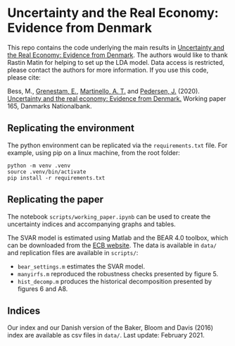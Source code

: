 # Uncertainty and the Real Economy: Evidence from Denmark

This repo contains the code underlying the main results in [Uncertainty and the Real Economy: Evidence from Denmark](https://www.nationalbanken.dk/en/publications/Pages/2020/11/Working-Paper-Uncertainty-and-the-real-economy-Evidence-from-Denmark.aspx). The authors would like to thank Rastin Matin for helping to set up the LDA model. Data access is restricted, please contact the authors for more information. If you use this code, please cite:

Bess, M., [Grenestam, E.](http://erikgrenestam.se/research/), [Martinello, A. T.](https://alemartinello.com/) and [Pedersen, J.](https://www.nationalbanken.dk/en/research/economists/Pages/Jesper-Pedersen.aspx) (2020). [Uncertainty and the real economy: Evidence from Denmark.](https://www.nationalbanken.dk/en/publications/Pages/2020/11/Working-Paper-Uncertainty-and-the-real-economy-Evidence-from-Denmark.aspx) Working paper 165, Danmarks Nationalbank.

## Replicating the environment
The python environment can be replicated via the `requirements.txt` file. For example, using pip on a linux machine, from the root folder:

```
python -m venv .venv
source .venv/bin/activate
pip install -r requirements.txt
```

## Replicating the paper
The notebook `scripts/working_paper.ipynb` can be used to create the uncertainty indices and accompanying graphs and tables. 

The SVAR model is estimated using Matlab and the BEAR 4.0 toolbox, which can be downloaded from the [ECB website](https://www.ecb.europa.eu/pub/research/working-papers/html/bear-toolbox.en.html). The data is available in `data/` and replication files are available in `scripts/`: 

* `bear_settings.m` estimates the SVAR model.  
* `manyirfs.m` reproduced the robustness checks presented by figure 5.
* `hist_decomp.m` produces the historical decomposition presented by figures 6 and A8.

## Indices
Our index and our Danish version of the Baker, Bloom and Davis (2016) index are available as csv files in `data/`. Last update: February 2021.

